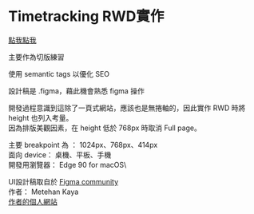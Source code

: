 # Timetracking RWD實作

[點我點我](https://victor81528.github.io/timetracking/)

主要作為切版練習

使用 semantic tags 以優化 SEO

設計稿是 .figma，藉此機會熟悉 figma 操作

開發過程意識到這除了一頁式網站，應該也是無捲軸的，因此實作 RWD 時將 height 也列入考量。\
因為排版美觀因素，在 height 低於 768px 時取消 Full page。


主要 breakpoint 為 ： 1024px、768px、414px\
面向 device： 桌機、平板、手機\
開發用瀏覽器： Edge 90 for macOS\


UI設計稿取自於 
[Figma community](https://www.figma.com/community/file/876455506114947378/Time-Tracking-Landing-Page-Hero)\
作者： Metehan Kaya\
[作者的個人網站](https://www.metehankaya.com)